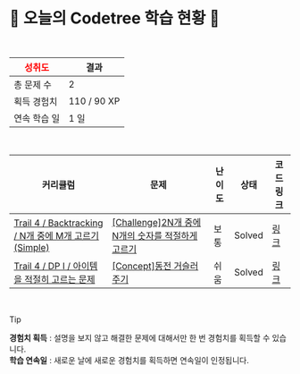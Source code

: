 # 🌲 오늘의 Codetree 학습 현황 🌲

<br />

| <span style="color:red;display:block;text-align:center;"> **성취도**</span> | 결과 |
|---|---|
| 총 문제 수 | 2 |
| 획득 경험치 | 110 / 90 XP |
| 연속 학습 일 | 1 일 |

<br />

|커리큘럼|문제|난이도|상태|코드 링크|
|---|---|---|---|---|
|[Trail 4 / Backtracking / N개 중에 M개 고르기(Simple)](https://www.codetree.ai/trail-info/intermediate-low/)|[[Challenge]2N개 중에 N개의 숫자를 적절하게 고르기](https://www.codetree.ai/trails/complete/curated-cards/challenge-choose-n-out-of-2n-properly/)|보통|Solved|[링크](https://github.com/mingyu210/Algorithm-problem-solving-in-cxx-language-/blob/main/250623/2N%EA%B0%9C%20%EC%A4%91%EC%97%90%20N%EA%B0%9C%EC%9D%98%20%EC%88%AB%EC%9E%90%EB%A5%BC%20%EC%A0%81%EC%A0%88%ED%95%98%EA%B2%8C%20%EA%B3%A0%EB%A5%B4%EA%B8%B0/choose-n-out-of-2n-properly.cpp)|
|[Trail 4 / DP I / 아이템을 적절히 고르는 문제](https://www.codetree.ai/trail-info/intermediate-low/)|[[Concept]동전 거슬러주기](https://www.codetree.ai/trails/complete/curated-cards/intro-coin-change/)|쉬움|Solved|[링크](https://github.com/mingyu210/Algorithm-problem-solving-in-cxx-language-/blob/main/250623/%EB%8F%99%EC%A0%84%20%EA%B1%B0%EC%8A%AC%EB%9F%AC%EC%A3%BC%EA%B8%B0/coin-change.cpp)|


<br />

> [!TIP]
> **경험치 획득** : 설명을 보지 않고 해결한 문제에 대해서만 한 번 경험치를 획득할 수 있습니다.  
> **학습 연속일** : 새로운 날에 새로운 경험치를 획득하면 연속일이 인정됩니다.

